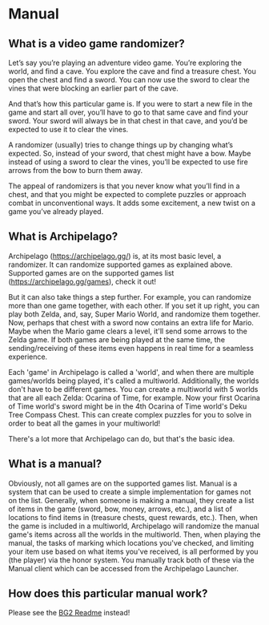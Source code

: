 # Manual

## What is a video game randomizer?
Let’s say you’re playing an adventure video game. You’re exploring the world, and find a cave. You explore the cave and find a treasure chest. You open the chest and find a sword. You can now use the sword to clear the vines that were blocking an earlier part of the cave.

And that’s how this particular game is. If you were to start a new file in the game and start all over, you’ll have to go to that same cave and find your sword. Your sword will always be in that chest in that cave, and you’d be expected to use it to clear the vines.

A randomizer (usually) tries to change things up by changing what’s expected. So, instead of your sword, that chest might have a bow. Maybe instead of using a sword to clear the vines, you’ll be expected to use fire arrows from the bow to burn them away.

The appeal of randomizers is that you never know what you’ll find in a chest, and that you might be expected to complete puzzles or approach combat in unconventional ways. It adds some excitement, a new twist on a game you’ve already played. 
 
## What is Archipelago?
Archipelago (https://archipelago.gg/) is, at its most basic level, a randomizer. It can randomize supported games as explained above. Supported games are on the supported games list (https://archipelago.gg/games), check it out!

But it can also take things a step further. For example, you can randomize more than one game together, with each other. If you set it up right, you can play both Zelda, and, say, Super Mario World, and randomize them together. Now, perhaps that chest with a sword now contains an extra life for Mario. Maybe when the Mario game clears a level, it'll send some arrows to the Zelda game. If both games are being played at the same time, the sending/receiving of these items even happens in real time for a seamless experience. 

Each 'game' in Archipelago is called a 'world', and when there are multiple games/worlds being played, it's called a multiworld. Additionally, the worlds don't have to be different games. You can create a multiworld with 5 worlds that are all each Zelda: Ocarina of Time, for example. Now your first Ocarina of Time world's sword might be in the 4th Ocarina of Time world's Deku Tree Compass Chest. This can create complex puzzles for you to solve in order to beat all the games in your multiworld!

There's a lot more that Archipelago can do, but that's the basic idea.

## What is a manual?
Obviously, not all games are on the supported games list. Manual is a system that can be used to create a simple implementation for games not on the list. Generally, when someone is making a manual, they create a list of items in the game (sword, bow, money, arrows, etc.), and a list of locations to find items in (treasure chests, quest rewards, etc.). Then, when the game is included in a multiworld, Archipelago will randomize the manual game's items across all the worlds in the multiworld. Then, when playing the manual, the tasks of marking which locations you've checked, and limiting your item use based on what items you've received, is all performed by you (the player) via the honor system. You manually track both of these via the Manual client which can be accessed from the Archipelago Launcher.

## How does this particular manual work?

Please see the [BG2 Readme](\BG2_readme.md) instead!
